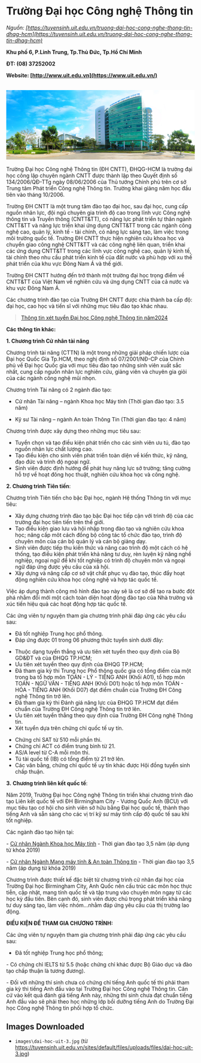 # Trường Đại học Công nghệ Thông tin

_Nguồn: [https://tuyensinh.uit.edu.vn/truong-dai-hoc-cong-nghe-thong-tin-dhqg-hcm](https://tuyensinh.uit.edu.vn/truong-dai-hoc-cong-nghe-thong-tin-dhqg-hcm)_

**Khu phố 6, P.Linh Trung, Tp.Thủ Đức, Tp.Hồ Chí Minh**

**ĐT: (08) 37252002**

**Website: [http://www.uit.edu.vn](https://www.uit.edu.vn/)**

 ![](images\dai-hoc-uit-3.jpg)

Trường Đại học Công nghệ Thông tin (ĐH CNTT), ĐHQG-HCM là trường đại học công lập chuyên ngành CNTT được thành lập theo Quyết định số 134/2006/QĐ-TTg ngày 08/06/2006 của Thủ tướng Chính phủ trên cơ sở Trung tâm Phát triển Công nghệ Thông tin. Trường khai giảng năm học đầu tiên vào tháng 10/2006.

Trường ĐH CNTT là một trung tâm đào tạo đại học, sau đại học, cung cấp nguồn nhân lực, đội ngũ chuyên gia trình độ cao trong lĩnh vực Công nghệ thông tin và Truyền thông (CNTT&TT), có năng lực phát triển tự thân ngành CNTT&TT và năng lực triển khai ứng dụng CNTT&TT trong các ngành công nghệ cao, quản lý, kinh tế - tài chính, có năng lực sáng tạo, làm việc trong môi trường quốc tế. Trường ĐH CNTT thực hiện nghiên cứu khoa học và chuyển giao công nghệ CNTT&TT và các công nghệ liên quan, triển khai các ứng dụng CNTT&TT trong các lĩnh vực công nghệ cao, quản lý kinh tế, tài chính theo nhu cầu phát triển kinh tế của đất nước và phù hợp với xu thế phát triển của khu vực Đông Nam Á và thế giới.

Trường ĐH CNTT hướng đến trở thành một trường đại học trọng điểm về CNTT&TT của Việt Nam về nghiên cứu và ứng dụng CNTT của cả nước và khu vực Đông Nam Á.

Các chương trình đào tạo của Trường ĐH CNTT được chia thành ba cấp độ: đại học, cao học và tiến sĩ với những mục tiêu đào tạo khác nhau.

> [Thông tin xét tuyển Đại học Công nghệ Thông tin năm](https://tuyensinh.uit.edu.vn/2024-phuong-thuc-tuyen-sinh-nam-2024)[2024](https://tuyensinh.uit.edu.vn/2024-phuong-thuc-tuyen-sinh-nam-2024)

**Các thông tin khác:**

**1. Chương trình Cử nhân tài năng**

Chương trình tài năng (CTTN) là một trong những giải pháp chiến lược của Đại học Quốc Gia Tp.HCM, theo nghị định số 07/2001/NĐ-CP của Chính phủ về Đại học Quốc gia với mục tiêu đào tạo những sinh viên xuất sắc nhất, cung cấp nguồn nhân lực nghiên cứu, giảng viên và chuyên gia giỏi của các ngành công nghệ mũi nhọn.

Chương trình Tài năng có 2 ngành đào tạo:

- Cử nhân Tài năng – ngành Khoa học Máy tính (Thời gian đào tạo: 3.5 năm)

- Kỹ sư Tài năng – ngành An toàn Thông Tin (Thời gian đào tạo: 4 năm)

Chương trình được xây dựng theo những mục tiêu sau:

* Tuyển chọn và tạo điều kiện phát triển cho các sinh viên ưu tú, đào tạo nguồn nhân lực chất lượng cao.
* Tạo điều kiện cho sinh viên phát triển toàn diện về kiến thức, kỹ năng, đạo đức và trình độ ngoại ngữ.
* Sinh viên được định hướng để phát huy năng lực sở trường; tăng cường hỗ trợ về hoạt đông học thuật, nghiên cứu khoa học và công nghệ.

**2. Chương trình Tiên tiến**: 

Chương trình Tiên tiến cho bậc Đại học, ngành Hệ thống Thông tin với mục tiêu:

* Xây dựng chương trình đào tạo bậc Đại học tiếp cận với trình độ của các trường đại học tiên tiến trên thế giới.
* Tạo điều kiện giao lưu và hội nhập trong đào tạo và nghiên cứu khoa học; nâng cấp môt cách đồng bộ công tác tổ chức đào tạo, trình độ chuyên môn của cán bộ quản lý và cán bộ giảng dạy.
* Sinh viên được tiếp thu kiến thức và nâng cao trình độ một cách có hệ thống, tạo điều kiện phát triển khả năng tư duy, rèn luyện kỹ năng nghề nghiệp, ngoại ngữ để khi tốt nghiệp có trình độ chuyên môn và ngoại ngữ đáp ứng được yêu cầu của xã hội.
* Xây dựng và nâng cấp cơ sở vật chất phục vụ đào tạo, thúc đẩy hoạt động nghiên cứu khoa học công nghệ và hợp tác quốc tế.

Việc áp dụng thành công mô hình đào tạo này sẽ là cơ sở để tạo ra bước đột phá nhằm đổi mới một cách toàn diện hoạt động đào tạo của Nhà trường và xúc tiến hiệu quả các hoạt động hợp tác quốc tế.

Các ứng viên tự nguyện tham gia chương trình phải đáp ứng các yêu cầu sau:

* Đã tốt nghiệp Trung học phổ thông.
* Đáp ứng được 01 trong 06 phương thức tuyển sinh dưới đây:
 + Thuộc dạng tuyển thẳng và ưu tiên xét tuyển theo quy định của Bộ GD&ĐT và của ĐHQG TP.HCM;
 + Ưu tiên xét tuyển theo quy định của ĐHQG TP.HCM;
 + Đã tham gia kỳ thi Trung học Phổ thông quốc gia có tổng điểm của một trong ba tổ hợp môn TOÁN - LÝ - TIẾNG ANH (Khối A01), tổ hợp môn TOÁN - NGỮ VĂN - TIẾNG ANH (Khối D01) hoặc tổ hợp môn TOÁN - HÓA - TIẾNG ANH (Khối D07) đạt điểm chuẩn của Trường ĐH Công nghệ Thông tin trở lên.
 + Đã tham gia kỳ thi Đánh giá năng lực của ĐHQG TP.HCM đạt điểm chuẩn của Trường ĐH Công nghệ Thông tin trở lên.
 + Ưu tiên xét tuyển thẳng theo quy định của Trường ĐH Công nghệ Thông tin.
 + Xét tuyển dựa trên chứng chỉ quốc tế uy tín.
 - Chứng chỉ SAT từ 510 mỗi phần thi.
 - Chứng chỉ ACT có điểm trung bình từ 21.
 - AS/A level từ C-A mỗi môn thi.
 - Tú tài quốc tế (IB) có tổng điểm từ 21 trở lên.
 - Các văn bằng, chứng chỉ quốc tế uy tín khác được Hội đồng tuyển sinh chấp thuận.

**3.** **Chương trình liên kết quốc tế**: 

Năm 2019, Trường Đại học Công nghệ Thông tin triển khai chương trình đào tạo Liên kết quốc tế với ĐH Birmingham City - Vương Quốc Anh (BCU) với mục tiêu tạo cơ hội cho sinh viên sở hữu bằng Đại học quốc tế, thành thạo tiếng Anh và sẵn sàng cho các vị trí kỹ sư máy tính cấp độ quốc tế sau khi tốt nghiệp.

Các ngành đào tạo hiện tại:

- [Cử nhân Ngành Khoa học Máy tính](https://oep.uit.edu.vn/vi/nganh-khoa-hoc-may-tinh-bcu) - Thời gian đào tạo 3,5 năm (áp dụng từ khóa 2019)

- [Cử nhân Ngành Mạng máy tính & An toàn Thông tin](https://oep.uit.edu.vn/vi/nganh-mang-may-tinh-va-toan-thong-tin-bcu) - Thời gian đào tạo 3,5 năm (áp dụng từ khóa 2019)

Chương trình được thiết kế đặc biệt từ chương trình cử nhân đại học của Trường Đại học Birmingham City, Anh Quốc nên cấu trúc các môn học thực tiễn, cập nhật, mang tính quốc tế và tập trung vào chuyên môn ngay từ các học kỳ đầu tiên. Bên cạnh đó, sinh viên được chú trọng phát triển khả năng tư duy sáng tạo, làm việc nhóm…nhằm đáp ứng yêu cầu của thị trường lao động.

**ĐIỀU KIỆN ĐỂ THAM GIA CHƯƠNG TRÌNH:**

Các ứng viên tự nguyện tham gia chương trình phải đáp ứng các yêu cầu sau:

- Đã tốt nghiệp Trung học phổ thông;

- Có chứng chỉ IELTS từ 5.5 (hoặc chứng chỉ khác được Bộ Giáo dục và đào tạo chấp thuận là tương đương).

- Đối với những thí sinh chưa có chứng chỉ tiếng Anh quốc tế thì phải tham gia kỳ thi tiếng Anh đầu vào tại Trường Đại học Công nghệ Thông tin. Căn cứ vào kết quả đánh giá tiếng Anh này, những thí sinh chưa đạt chuẩn tiếng Anh đầu vào sẽ phải theo học những lớp bồi dưỡng tiếng Anh do Trường Đại học Công nghệ Thông tin phối hợp tổ chức.

## Images Downloaded

- `images\dai-hoc-uit-3.jpg` (từ https://tuyensinh.uit.edu.vn/sites/default/files/uploads/files/dai-hoc-uit-3.jpg)
